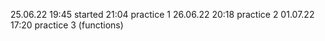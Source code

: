 25.06.22
    19:45 started
    21:04 practice 1
26.06.22
    20:18 practice 2
01.07.22
    17:20 practice 3 (functions)
